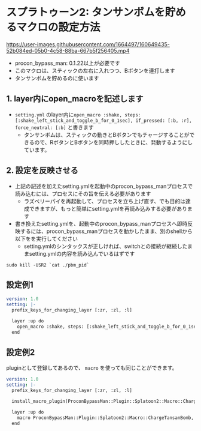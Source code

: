 # スプラトゥーン2: タンサンボムを貯めるマクロの設定方法

https://user-images.githubusercontent.com/1664497/160649435-52b084ed-05b0-4c58-88ba-667b5f256405.mp4

* procon_bypass_man: 0.1.22以上が必要です
* このマクロは、スティックの左右に入れつつ、Bボタンを連打します
* タンサンボムを貯めるのに使います

## 1. layer内にopen_macroを記述します
* `setting.yml` のlayer内に`open_macro :shake, steps: [:shake_left_stick_and_toggle_b_for_0_1sec], if_pressed: [:b, :r], force_neutral: [:b]` と書きます
  * タンサンボムは、スティックの動きとBボタンでもチャージすることができるので、RボタンとBボタンを同時押ししたときに、発動するようにしています。

## 2. 設定を反映させる
* 上記の記述を加えたsetting.ymlを起動中のprocon_bypass_manプロセスで読み込むには、プロセスにその旨を伝える必要があります
    * ラズベリーパイを再起動して、プロセスを立ち上げ直す、でも目的は達成できますが、もっと簡単にsetting.ymlを再読み込みする必要があります
* 書き換えたsetting.ymlを、起動中のprocon_bypass_manプロセスへ即時反映するには、procon_bypass_manプロセスを動かしたまま、別のshellから 以下をを実行してください
    * setting.ymlのシンタックスが正しければ、switchとの接続が継続したままsetting.ymlの内容を読み込んでいるはずです

```shell
sudo kill -USR2 `cat ./pbm_pid`
```

## 設定例1
```yaml
version: 1.0
setting: |-
  prefix_keys_for_changing_layer [:zr, :zl, :l]

  layer :up do
    open_macro :shake, steps: [:shake_left_stick_and_toggle_b_for_0_1sec], if_pressed: [:b, :r], force_neutral: [:b]
  end
```

## 設定例2
pluginとして登録してあるので、 `macro` を使っても同じことができます。

```yaml
version: 1.0
setting: |-
  prefix_keys_for_changing_layer [:zr, :zl, :l]

  install_macro_plugin(ProconBypassMan::Plugin::Splatoon2::Macro::ChargeTansanBomb)

  layer :up do
    macro ProconBypassMan::Plugin::Splatoon2::Macro::ChargeTansanBomb, if_pressed: [:b, :r], force_neutral: [:b]
  end
```
